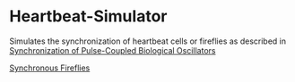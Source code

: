 # Heartbeat-Simulator
Simulates the synchronization of heartbeat cells or fireflies as described in [Synchronization of Pulse-Coupled Biological Oscillators](http://people.cs.georgetown.edu/~cnewport/teaching/cosc844-spring17/pubs/synch-oscillators.pdf) 

[Synchronous Fireflies](https://www.nps.gov/grsm/learn/nature/fireflies.htm)
